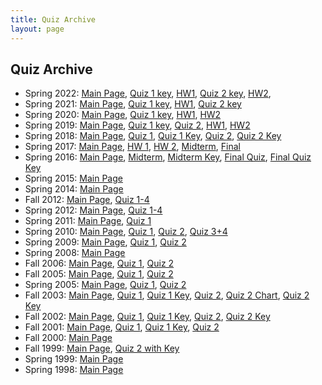 ```yaml
---
title: Quiz Archive
layout: page
---
```


## Quiz Archive

<ul>
	<li>
		Spring 2022:
		<a href="http://cbb752b22.gersteinlab.org/">Main Page</a>,
        <a href="http://files2.gersteinlab.org/public-docs/2022/10.26/quiz1answerkey.pdf">Quiz 1 key</a>,
		<a href="http://files2.gersteinlab.org/public-docs/2022/03.29/cbb752b22_hw1.pdf">HW1</a>, 
		<a href="http://files2.gersteinlab.org/public-docs/2022/10.26/quiz2answerkey.pdf">Quiz 2 key</a>,
		<a href="http://files2.gersteinlab.org/public-docs/2022/04.28/cbb752b22_hw2.pdf">HW2</a>, 
	</li>
	<li>
		Spring 2021:
		<a href="http://cbb752b21.gersteinlab.org/">Main Page</a>,
        <a href="http://files2.gersteinlab.org/public-docs/2021/03.14/cbb752b21_Quiz1_key.pdf">Quiz 1 key</a>,
		<a href="http://files2.gersteinlab.org/public-docs/2021/03.26/hw1.pdf">HW1</a>, <a href="http://files2.gersteinlab.org/public-docs/2022/04.19/ericni/cbb752b21_Quiz2.docx">Quiz 2 key</a>
	</li>	
	<li>
		Spring 2020:
		<a href="http://cbb752b20.gersteinlab.org/">Main Page</a>,
        <a href="http://files2.gersteinlab.org/public-docs/2020/11.23/cbb752b20_quiz1.pdf">Quiz 1 key</a>,
		<a href="http://files2.gersteinlab.org/public-docs/2020/11.23/cbb752b20_hw1.pdf">HW1</a>,
		<a href="http://files2.gersteinlab.org/public-docs/2020/11.23/cbb752b20_hw2.pdf">HW2</a>
	</li>
    	<li>
		Spring 2019:
		<a href="http://cbb752b19.gersteinlab.org/">Main Page</a>,
        <a href="http://files2.gersteinlab.org/public-docs/2019/12.05/cbb752b19_quiz_archive/cbb752b19_quiz1_wSoln.docx">Quiz 1 key</a>,
        <a href="http://files2.gersteinlab.org/public-docs/2020/04.07/cbb752b19_quiz2.docx">Quiz 2</a>,
		<a href="http://files2.gersteinlab.org/public-docs/2019/12.05/cbb752b19_quiz_archive/cbb752b19_hw1.pdf">HW1</a>,
		<a href="http://files2.gersteinlab.org/public-docs/2019/12.05/cbb752b19_quiz_archive/cbb752b19_hw2.pdf">HW2</a>
	</li>
	<li>
		Spring 2018:
		<a href="http://cbb752b18.gersteinlab.org/">Main Page</a>,
		<a href="http://files2.gersteinlab.org/public-docs/2018/10.05/cbb752b18/cbb752b18_quiz1.docx">Quiz 1</a>,
		<a href="http://files2.gersteinlab.org/public-docs/2018/10.05/cbb752b18/cbb752b18_quiz1_key.docx">Quiz 1 Key</a>,
		<a href="http://files2.gersteinlab.org/public-docs/2018/10.05/cbb752b18/cbb752b18_quiz2.docx">Quiz 2</a>,
		<a href="http://files2.gersteinlab.org/public-docs/2018/10.05/cbb752b18/cbb752b18_quiz2_key.docx">Quiz 2 Key</a>		
	</li>
	<li>
		Spring 2017:
		<a href="http://cbb752b17.gersteinlab.org/">Main Page</a>,
		<a href="http://files2.gersteinlab.org/public-docs/2018/10.09/cbb752b17/cbb752b17_hw1.pdf">HW 1</a>,
		<a href="http://files2.gersteinlab.org/public-docs/2018/10.09/cbb752b17/cbb752b17_hw2.tar.gz">HW 2</a>,
		<a href="http://files2.gersteinlab.org/public-docs/2018/10.09/cbb752b17/cbb752b17_midterm.pdf">Midterm</a>,
		<a href="http://files2.gersteinlab.org/public-docs/2018/10.09/cbb752b17/cbb752b17_final.docx">Final</a>
	</li>
	<li>
		Spring 2016:
		<a href="http://cbb752b16.gersteinlab.org/">Main Page</a>,
		<a href="http://archive.gersteinlab.org/docs/2016/03.23/2016_CBB752b_Midterm.pdf">Midterm</a>,
		<a href="http://archive.gersteinlab.org/docs/2016/03.23/2016_CBB752b_Midterm_AnswerKey.pdf">Midterm Key</a>,
		<a href="http://archive.gersteinlab.org/docs/2016/04.29/2016_CBB752b_FinalQuiz.pdf">Final Quiz</a>,
		<a href="http://archive.gersteinlab.org/docs/2016/04.29/2016_CBB752b_FinalQuiz_AnswerKey.pdf">Final Quiz Key</a>
	</li>
	<li>
		Spring 2015:
		<a href="http://cbb752b15.gersteinlab.org/">Main Page</a>
	</li>
	<li>
		Spring 2014:
		<a href="http://info.gersteinlab.org/Cbb752b14">Main Page</a>
	</li>
	<li>
		Fall 2012:
		<a href="http://info.gersteinlab.org/Cbb752a12">Main Page</a>,
		<a href="http://archive.gersteinlab.org/cbb752a/cbb752a12_quizzes_anskeys.zip">Quiz 1-4</a></li>
	<li>
		Spring 2012:
		<a href="http://info.gersteinlab.org/Cbb752b12">Main Page</a>,
		<a href="http://archive.gersteinlab.org/cbb752a/b12quizzes.zip">Quiz 1-4</a>
	</li>
	<li>
		Spring 2011:
		<a href="http://info.gersteinlab.org/Cbb752b11">Main Page</a>,
		<a href="http://archive.gersteinlab.org/docs/2016/03.09/2011_JR_Quiz.docx">Quiz 1</a>
	</li>
	<li>
		Spring 2010:
		<a href="http://www.gersteinlab.org/courses/452/10-spring/">Main Page</a>,
		<a href="http://archive.gersteinlab.org/docs/2016/03.09/2010_CBB752_quiz1.pdf">Quiz 1</a>,
		<a href="http://archive.gersteinlab.org/docs/2016/03.09/2010_CBB752_quiz2.doc">Quiz 2</a>,
		<a href="http://archive.gersteinlab.org/docs/2016/03.09/2010_CBB752_quiz3-4.pdf">Quiz 3+4</a>
	</li>
	<li>
		Spring 2009:
		<a href="http://www.gersteinlab.org/courses/452/09-spring/">Main Page</a>,
		<a href="http://archive.gersteinlab.org/docs/2016/03.09/2009_CBB752_quiz1.pdf">Quiz 1</a>,
		<a href="http://archive.gersteinlab.org/docs/2016/03.09/2009_CBB752_quiz2.pdf">Quiz 2</a>
	</li>
	<li>
		Spring 2008:
		<a href="http://www.gersteinlab.org/courses/452/08-spring/">Main Page</a>
	</li>
	<li>
		Fall 2006:
		<a href="http://www.gersteinlab.org/courses/452/06-fall/">Main Page</a>,
		<a href="http://archive.gersteinlab.org/docs/2016/03.09/2006_quiz-1.v0.1.doc">Quiz 1</a>,
		<a href="http://archive.gersteinlab.org/docs/2016/03.09/2006_quiz-2.doc">Quiz 2</a>
	</li>
	<li>
		Fall 2005:
		<a href="http://www.gersteinlab.org/courses/452/05-fall/">Main Page</a>,
		<a href="http://www.gersteinlab.org/courses/452/08-spring/bioinfo_quiz/2005_fall-quiz-1.doc">Quiz 1</a>,
		<a href="http://www.gersteinlab.org/courses/452/08-spring/bioinfo_quiz/2005_fall-quiz-2.doc">Quiz 2</a>
	</li>
	<li>
		Spring 2005:
		<a href="http://www.gersteinlab.org/courses/452/05-spr/">Main Page</a>,
		<a href="http://www.gersteinlab.org/courses/452/08-spring/bioinfo_quiz/2005_spring-quiz-1.doc">Quiz 1</a>,
		<a href="http://www.gersteinlab.org/courses/452/08-spring/bioinfo_quiz/2005_spring-quiz-2.doc">Quiz 2</a>
	</li>
	<li>
		Fall 2003:
		<a href="http://bioinfo.mbb.yale.edu/mbb452a/2003/">Main Page</a>,
		<a href="http://www.gersteinlab.org/courses/452/08-spring/bioinfo_quiz/2003_fall-quiz-1.doc">Quiz 1</a>,
		<a href="http://www.gersteinlab.org/courses/452/08-spring/bioinfo_quiz/2003_fall-quiz-1.key.doc">Quiz 1 Key</a>,
		<a href="http://www.gersteinlab.org/courses/452/08-spring/bioinfo_quiz/2003_fall-quiz-2.doc">Quiz 2</a>,
		<a href="http://www.gersteinlab.org/courses/452/08-spring/bioinfo_quiz/2003_fall-quiz-2.chart.pdf">Quiz 2 Chart</a>,
		<a href="http://www.gersteinlab.org/courses/452/08-spring/bioinfo_quiz/2003_fall-quiz-2.key.doc">Quiz 2 Key</a>
	</li>
	<li>
		Fall 2002:
		<a href="http://bioinfo.mbb.yale.edu/mbb452a/2002/">Main Page</a>,
		<a href="http://www.gersteinlab.org/courses/452/08-spring/bioinfo_quiz/2002_fall-quiz-1.doc">Quiz 1</a>,
		<a href="http://www.gersteinlab.org/courses/452/08-spring/bioinfo_quiz/2002_fall-quiz-1.key.tif">Quiz 1 Key</a>,
		<a href="http://www.gersteinlab.org/courses/452/08-spring/bioinfo_quiz/2002_fall-quiz-2.doc">Quiz 2</a>,
		<a href="http://www.gersteinlab.org/courses/452/08-spring/bioinfo_quiz/2002_fall-quiz-2.key.tif">Quiz 2 Key</a>
	</li>
	<li>
		Fall 2001:
		<a href="http://bioinfo.mbb.yale.edu/mbb452a/2001/">Main Page</a>,
		<a href="http://www.gersteinlab.org/courses/452/08-spring/bioinfo_quiz/2001_fall-quiz-1.doc">Quiz 1</a>,
		<a href="http://www.gersteinlab.org/courses/452/08-spring/bioinfo_quiz/2001_fall-quiz-1.key.doc">Quiz 1 Key</a>,
		<a href="http://www.gersteinlab.org/courses/452/08-spring/bioinfo_quiz/2001_fall-quiz-2.doc">Quiz 2</a></li>
	<li>
		Fall 2000:
		<a href="http://bioinfo.mbb.yale.edu/mbb452a/2000/">Main Page</a>
	</li>
	<li>
		Fall 1999:
		<a href="http://bioinfo.mbb.yale.edu/mbb452a/index-1999.html">Main Page</a>,
		<a href="http://www.gersteinlab.org/courses/452/08-spring/bioinfo_quiz/1999_fall-quiz-2.with.key.doc">Quiz 2 with Key</a>
	</li>
	<li>
		Spring 1999:
		<a href="http://bioinfo.mbb.yale.edu/mbb447b-99/">Main Page</a>
	</li>
	<li>
		Spring 1998:
		<a href="http://bioinfo.mbb.yale.edu/course/">Main Page</a>
	</li>
</ul>
